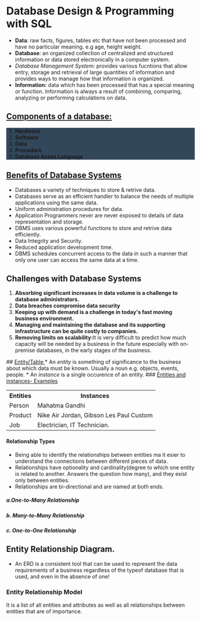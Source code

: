 # Database Design & Programming with SQL
* <b>Data</b>: raw facts, figures, tables etc that have not been processed and have no particular meaning. e.g age, height weight.
* <b>Database</b>: an organized collection of centralized and structured information or data stored electronically in a computer system.
* <em>Database Management System</em>: provides various fucntions that allow entry, storage and retrieval of large quantities of information and provides ways to manage how that information is organized.
* <b>Information:</b> data which has been processed that has a special meaning or function. Information is always a result of combining, comparing, analyzing or performing calculations on data.
## <u>Components of a database:</u>
<ol style = "background-color:#33475b">
<li><b>Hardware</b></li>
<li><b>Software</b></li>
<li><b>Data</b></li>
<li><b>Procedure</b></li>
<li><b>Database Acess Language</li></b>
</ol>

## <u>Benefits of Database Systems</u>
<ul>
<li>Databases a variety of techniques to store & retrive data.</li>
<li>Databases serve as an efficient handler to balance the needs of multiple applications using the same data. </li>
<li> Uniform administration procedures for data.</li>
<li>Application Programmers never are never exposed to details of data representation and storage.</li>
<li> DBMS uses various powerful functions to store and retrive data efficiently.</li>
<li>Data Integrity and Security.</li>
<li>Reduced application development time.</li>
<li> DBMS schedules concurrent access to the data in such a manner that only one user can access the same data at a time.</li>
</ul>

## Challenges with Database Systems
<ol>
<li><b>Absorbing significant increases in data volume is a challenge to database administrators.</b></li>
<li><b> Data breaches compromise data security</b></li>
<li><b>Keeping up with demand is a challenge in today's fast moving business environment.</b></li>
<li><b> Managing and maintaining the database and its supporting infrastructure can be quite costly to companies.</b></li>
<li><b>Removing limits on scalability:</b>It is very difficult to predict how much capacity will be needed by a business in the future especially with on-premise databases, in the early stages of the business.</li>
</ol>
## <u> Entity/Table </u>
* An <em>entity</em> is something of significance to the business about which data must be known. Usually a noun e.g. objects, events, people. 
* An <em>instance</em> is a single occurence of an entity.
### <u>Entities and instances- Examples </u>
<table>
<tr>
<th><b>Entities</b></th>
<th><b>Instances</b></th>
</tr>
<tr>
<td>Person</td>
<td>Mahatma Gandhi</td>
</tr>
<tr>
<td>Product</td>
<td>Nike Air Jordan, Gibson Les Paul Custom</td>
</tr>
<tr>
<td>Job</td>
<td>Electrician, IT Technician.</td>
</tr>
</table>

#### <b>Relationship Types</b>
* Being able to identify the relationships between entities ma it esier to understand the connections between different pieces of data.
* Relationships have optionality and cardinality(degree to which one entity is related to another. Answers the question how many), and they exist only between entities.
* Relationships are bi-directional and are named at both ends.

##### a.One-to-Many Relationship
##### b. Many-to-Many Relationship
##### c. One-to-One Relationship

## Entity Relationship Diagram.
* An ERD is a consistent tool that can be used to represent the data requirements of a business regardless of the typeof database that is used, and even in the absence of one!

### Entity Relationship Model
It is a list of all entities and attributes as well as all relationships between entities that are of importance.
